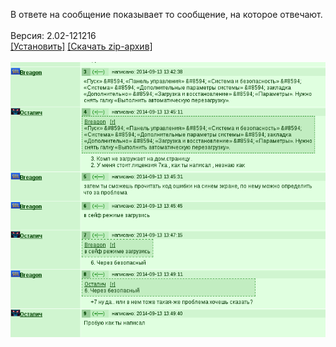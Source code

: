 В ответе на сообщение показывает то сообщение, на которое отвечают.
<br>
<br>
Версия: 2.02-121216
<br>
[[Установить]](https://raw.githubusercontent.com/MyRequiem/comfortablePlayingInGW/master/separatedScripts/ShowInitMessOnForum/showInitMessOnForum.user.js) [[Скачать zip-архив]](https://raw.githubusercontent.com/MyRequiem/comfortablePlayingInGW/master/separatedScripts/ShowInitMessOnForum/showInitMessOnForum.user.js.zip)
<br>
<br>
![ShowInitMessOnForum](https://raw.githubusercontent.com/MyRequiem/comfortablePlayingInGW/master/imgs/ShowInitMessOnForum/screen.png)
<br>
